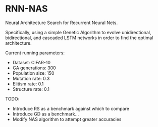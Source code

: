 # RNN-NAS


Neural Architecture Search for Recurrent Neural Nets.

Specifically, using a simple Genetic Algorithm to evolve unidirectional, bidirectional, and cascaded LSTM networks in order to find the optimal architecture.

Current running parameters:
- Dataset: CIFAR-10
- GA generations: 300
- Population size: 150
- Mutation rate: 0.3
- Elitism rate: 0.1
- Structure rate: 0.1


TODO:
- Introduce RS as a benchmark against which to compare
- Introduce GD as a benchmark...
- Modify NAS algorithm to attempt greater accuracies
